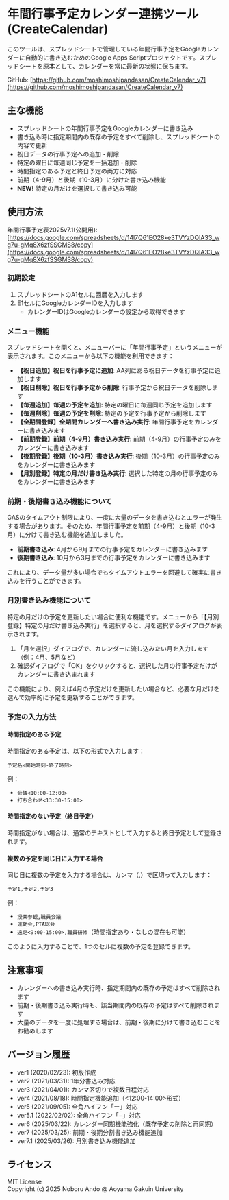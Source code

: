 # 年間行事予定カレンダー連携ツール (CreateCalendar)

このツールは、スプレッドシートで管理している年間行事予定をGoogleカレンダーに自動的に書き込むためのGoogle Apps Scriptプロジェクトです。スプレッドシートを原本として、カレンダーを常に最新の状態に保ちます。

GitHub: [https://github.com/moshimoshipandasan/CreateCalendar_v7](https://github.com/moshimoshipandasan/CreateCalendar_v7)

## 主な機能

- スプレッドシートの年間行事予定をGoogleカレンダーに書き込み
- 書き込み時に指定期間内の既存の予定をすべて削除し、スプレッドシートの内容で更新
- 祝日データの行事予定への追加・削除
- 特定の曜日に毎週同じ予定を一括追加・削除
- 時間指定のある予定と終日予定の両方に対応
- 前期（4-9月）と後期（10-3月）に分けた書き込み機能
- **NEW!** 特定の月だけを選択して書き込み可能

## 使用方法

年間行事予定表2025v7.1(公開用):[https://docs.google.com/spreadsheets/d/14l7Q61EO28ke3TVYzDQIA33_wg7u-gMq8X6zfSSGMS8/copy](https://docs.google.com/spreadsheets/d/14l7Q61EO28ke3TVYzDQIA33_wg7u-gMq8X6zfSSGMS8/copy)

### 初期設定

1. スプレッドシートのA1セルに西暦を入力します
2. E1セルにGoogleカレンダーIDを入力します
   - カレンダーIDはGoogleカレンダーの設定から取得できます

### メニュー機能

スプレッドシートを開くと、メニューバーに「年間行事予定」というメニューが表示されます。このメニューから以下の機能を利用できます：

- **【祝日追加】祝日を行事予定に追加**: AA列にある祝日データを行事予定に追加します
- **【祝日削除】祝日を行事予定から削除**: 行事予定から祝日データを削除します
- **【毎週追加】毎週の予定を追加**: 特定の曜日に毎週同じ予定を追加します
- **【毎週削除】毎週の予定を削除**: 特定の予定を行事予定から削除します
- **【全期間登録】全期間カレンダーへ書き込み実行**: 年間行事予定をカレンダーに書き込みます
- **【前期登録】前期（4-9月）書き込み実行**: 前期（4-9月）の行事予定のみをカレンダーに書き込みます
- **【後期登録】後期（10-3月）書き込み実行**: 後期（10-3月）の行事予定のみをカレンダーに書き込みます
- **【月別登録】特定の月だけ書き込み実行**: 選択した特定の月の行事予定のみをカレンダーに書き込みます

### 前期・後期書き込み機能について

GASのタイムアウト制限により、一度に大量のデータを書き込むとエラーが発生する場合があります。そのため、年間行事予定を前期（4-9月）と後期（10-3月）に分けて書き込む機能を追加しました。

- **前期書き込み**: 4月から9月までの行事予定をカレンダーに書き込みます
- **後期書き込み**: 10月から3月までの行事予定をカレンダーに書き込みます

これにより、データ量が多い場合でもタイムアウトエラーを回避して確実に書き込みを行うことができます。

### 月別書き込み機能について

特定の月だけの予定を更新したい場合に便利な機能です。メニューから「【月別登録】特定の月だけ書き込み実行」を選択すると、月を選択するダイアログが表示されます。

1. 「月を選択」ダイアログで、カレンダーに流し込みたい月を入力します（例：4月、5月など）
2. 確認ダイアログで「OK」をクリックすると、選択した月の行事予定だけがカレンダーに書き込まれます

この機能により、例えば4月の予定だけを更新したい場合など、必要な月だけを選んで効率的に予定を更新することができます。

### 予定の入力方法

#### 時間指定のある予定

時間指定のある予定は、以下の形式で入力します：

```
予定名<開始時刻-終了時刻>
```

例：
- `会議<10:00-12:00>`
- `打ち合わせ<13:30-15:00>`

#### 時間指定のない予定（終日予定）

時間指定がない場合は、通常のテキストとして入力すると終日予定として登録されます。

#### 複数の予定を同じ日に入力する場合

同じ日に複数の予定を入力する場合は、カンマ（,）で区切って入力します：

```
予定1,予定2,予定3
```

例：
- `授業参観,職員会議`
- `運動会,PTA総会`
- `遠足<9:00-15:00>,職員研修`（時間指定あり・なしの混在も可能）

このように入力することで、1つのセルに複数の予定を登録できます。

## 注意事項

- カレンダーへの書き込み実行時、指定期間内の既存の予定はすべて削除されます
- 前期・後期書き込み実行時も、該当期間内の既存の予定はすべて削除されます
- 大量のデータを一度に処理する場合は、前期・後期に分けて書き込むことをお勧めします

## バージョン履歴

- ver1 (2020/02/23): 初版作成
- ver2 (2021/03/31): 1年分書込み対応
- ver3 (2021/04/01): カンマ区切りで複数日程対応
- ver4 (2021/08/18): 時間指定機能追加（<12:00-14:00>形式）
- ver5 (2021/09/05): 全角ハイフン「ー」対応
- ver5.1 (2022/02/02): 全角ハイフン「−」対応
- ver6 (2025/03/22): カレンダー同期機能強化（既存予定の削除と再同期）
- ver7 (2025/03/25): 前期・後期分割書き込み機能追加
- ver7.1 (2025/03/26): 月別書き込み機能追加

## ライセンス

MIT License  
Copyright (c) 2025 Noboru Ando @ Aoyama Gakuin University
